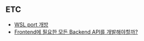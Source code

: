 ## ETC

 - [WSL port 개방](./wsl_port_open.md)
 - [Frontend에 필요한 모든 Backend API를 개발해야할까?](./frontend에_맞는_backend_API를_모두_개발해야할까.md)